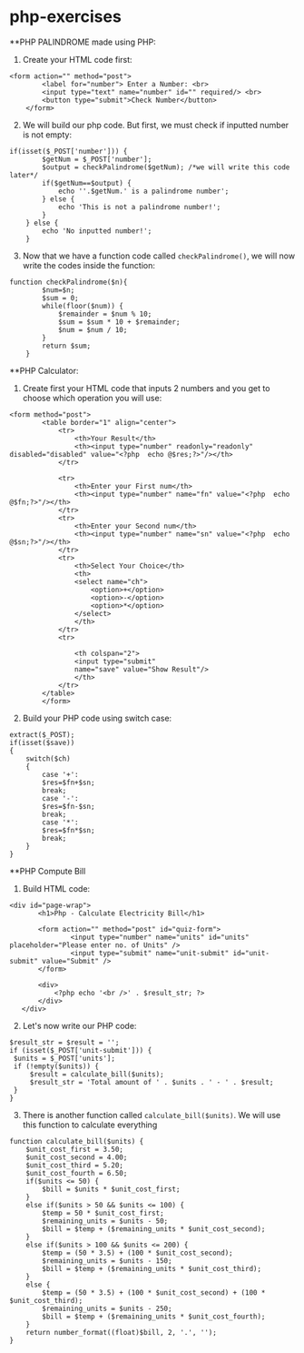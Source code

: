 # php-exercises

**PHP PALINDROME made using PHP: 

1. Create your HTML code first:

````
<form action="" method="post">
        <label for="number"> Enter a Number: <br>
        <input type="text" name="number" id="" required/> <br>
        <button type="submit">Check Number</button>
    </form>
````

2. We will build our php code. But first, we must check if inputted number is not empty:

````
if(isset($_POST['number'])) {
        $getNum = $_POST['number'];
        $output = checkPalindrome($getNum); /*we will write this code later*/
        if($getNum==$output) {
            echo ''.$getNum.' is a palindrome number';
        } else {
            echo 'This is not a palindrome number!';
        }
    } else {
        echo 'No inputted number!';
    }
````
    
3. Now that we have a function code called `checkPalindrome()`, we will now write the codes inside the function:
````
function checkPalindrome($n){
        $num=$n;
        $sum = 0;
        while(floor($num)) {
            $remainder = $num % 10;
            $sum = $sum * 10 + $remainder;
            $num = $num / 10;
        }
        return $sum;
    }
````

**PHP Calculator:

1. Create first your HTML code that inputs 2 numbers and you get to choose which operation you will use:

````
<form method="post">
		<table border="1" align="center">
			<tr>
				<th>Your Result</th>
				<th><input type="number" readonly="readonly" disabled="disabled" value="<?php  echo @$res;?>"/></th>
			</tr>

			<tr>
				<th>Enter your First num</th>
				<th><input type="number" name="fn" value="<?php  echo @$fn;?>"/></th>
			</tr>
			<tr>
				<th>Enter your Second num</th>
				<th><input type="number" name="sn" value="<?php  echo @$sn;?>"/></th>
			</tr>
			<tr>
				<th>Select Your Choice</th>
				<th>
				<select name="ch">
					<option>+</option>
					<option>-</option>
					<option>*</option>
				</select>
				</th>
			</tr>
			<tr>

				<th colspan="2">
				<input type="submit"
				name="save" value="Show Result"/>
				</th>
			</tr>
		</table>
		</form>
````

2. Build your PHP code using switch case:

````
extract($_POST);
if(isset($save))
{
	switch($ch)
	{
		case '+':
		$res=$fn+$sn;
		break;
		case '-':
		$res=$fn-$sn;
		break;
		case '*':
		$res=$fn*$sn;
		break;
	}
}

````
 
 **PHP Compute Bill
 
 1. Build HTML code:
 
 ````
 <div id="page-wrap">
		<h1>Php - Calculate Electricity Bill</h1>

		<form action="" method="post" id="quiz-form">
            	<input type="number" name="units" id="units" placeholder="Please enter no. of Units" />
            	<input type="submit" name="unit-submit" id="unit-submit" value="Submit" />
		</form>

		<div>
		    <?php echo '<br />' . $result_str; ?>
		</div>
	</div>
   ````
   
   2. Let's now write our PHP code:
   
   ````
   $result_str = $result = '';
if (isset($_POST['unit-submit'])) {
    $units = $_POST['units'];
    if (!empty($units)) {
        $result = calculate_bill($units);
        $result_str = 'Total amount of ' . $units . ' - ' . $result;
    }
}
````

3. There is another function called `calculate_bill($units)`. We will use this function to calculate everything

````
function calculate_bill($units) {
    $unit_cost_first = 3.50;
    $unit_cost_second = 4.00;
    $unit_cost_third = 5.20;
    $unit_cost_fourth = 6.50;
    if($units <= 50) {
        $bill = $units * $unit_cost_first;
    }
    else if($units > 50 && $units <= 100) {
        $temp = 50 * $unit_cost_first;
        $remaining_units = $units - 50;
        $bill = $temp + ($remaining_units * $unit_cost_second);
    }
    else if($units > 100 && $units <= 200) {
        $temp = (50 * 3.5) + (100 * $unit_cost_second);
        $remaining_units = $units - 150;
        $bill = $temp + ($remaining_units * $unit_cost_third);
    }
    else {
        $temp = (50 * 3.5) + (100 * $unit_cost_second) + (100 * $unit_cost_third);
        $remaining_units = $units - 250;
        $bill = $temp + ($remaining_units * $unit_cost_fourth);
    }
    return number_format((float)$bill, 2, '.', '');
}
````
